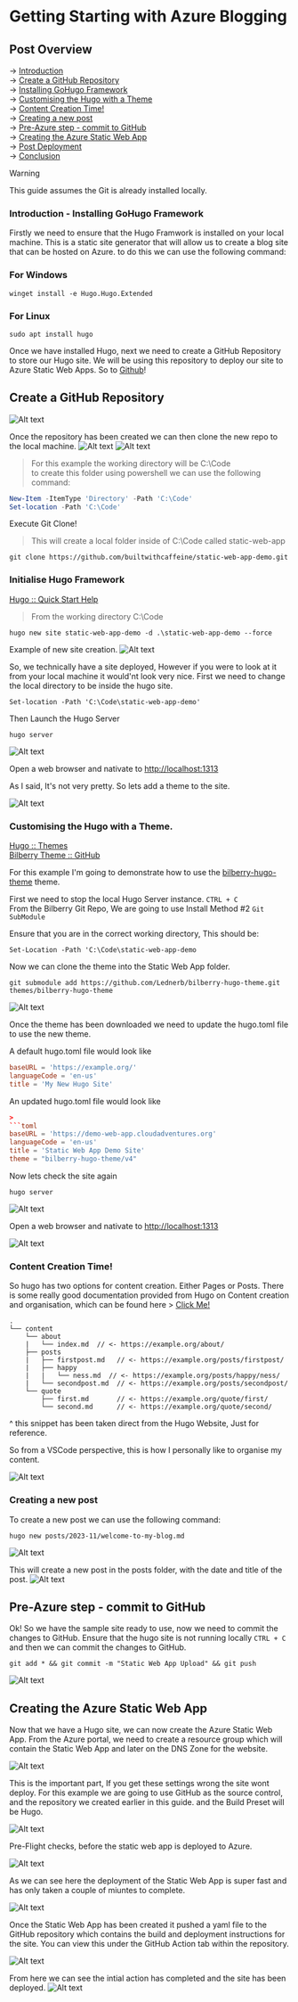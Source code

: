 
# Getting Starting with Azure Blogging

## Post Overview
 -> [Introduction](#introduction) \
    -> [Create a GitHub Repository](#create-a-github-repository) \
    -> [Installing GoHugo Framework](#installing-gohugo-framework) \
    -> [Customising the Hugo with a Theme](#customising-the-hugo-with-a-theme) \
    -> [Content Creation Time!](#content-creation-time) \
    -> [Creating a new post](#creating-a-new-post) \
    -> [Pre-Azure step - commit to GitHub](#pre-azure-step---commit-to-github) \
    -> [Creating the Azure Static Web App](#creating-the-azure-static-web-app) \
    -> [Post Deployment](#post-deployment) \
    -> [Conclusion](#conclusion)

> [!WARNING]
> This guide assumes the Git is already installed locally.

### Introduction - Installing GoHugo Framework
Firstly we need to ensure that the Hugo Framwork is installed on your local machine. This is a static site generator that will allow us to create a blog site that can be hosted on Azure. to do this we can use the following command:

### For Windows
```
winget install -e Hugo.Hugo.Extended
```

### For Linux 
```
sudo apt install hugo
```

Once we have installed Hugo, next we need to create a GitHub Repository to store our Hugo site. We will be using this repository to deploy our site to Azure Static Web Apps.  So to [Github](https://github.com)!

## Create a GitHub Repository
![Alt text](./content/github-create-new-repo.png)

Once the repository has been created we can then clone the new repo to the local machine.
![Alt text](image.png)
![Alt text](./content/github-repo-http-address.png)

> For this example the working directory will be C:\Code \
to create this folder using powershell we can use the following command:
```powershell
New-Item -ItemType 'Directory' -Path 'C:\Code'
Set-location -Path 'C:\Code'
```

Execute Git Clone! 
> This will create a local folder inside of C:\Code called static-web-app
```
git clone https://github.com/builtwithcaffeine/static-web-app-demo.git
```

### Initialise Hugo Framework  
[Hugo :: Quick Start Help](https://gohugo.io/getting-started/quick-start/)

> From the working directory C:\Code 

```
hugo new site static-web-app-demo -d .\static-web-app-demo --force
```

Example of new site creation.
![Alt text](./content/hugo-inital-deploy.png)

So, we technically have a site deployed, However if you were to look at it from your local machine it would'nt look very nice. First we need to change the local directory to be inside the hugo site. 

```
Set-location -Path 'C:\Code\static-web-app-demo'
```

Then Launch the Hugo Server
```
hugo server
``````

![Alt text](./content/hugo-local-server-fresh.png)

Open a web browser and nativate to [http://localhost:1313](http://localhost:1313)

As I said, It's not very pretty. So lets add a theme to the site.

![Alt text](./content/hugo-my-first-site.png)

### Customising the Hugo with a Theme.
[Hugo :: Themes](https://themes.gohugo.io/) \
[Bilberry Theme :: GitHub](https://github.com/Lednerb/bilberry-hugo-theme) 

For this example I'm going to demonstrate how to use the [bilberry-hugo-theme](https://themes.gohugo.io/themes/bilberry-hugo-theme/) theme. 

First we need to stop the local Hugo Server instance. `CTRL + C` \
From the Bilberry Git Repo, We are going to use Install Method #2 `Git SubModule` 

Ensure that you are in the correct working directory, This should be: 

```
Set-Location -Path 'C:\Code\static-web-app-demo
```

Now we can clone the theme into the Static Web App folder.
```
git submodule add https://github.com/Lednerb/bilberry-hugo-theme.git themes/bilberry-hugo-theme
```

![Alt text](./content/git-bilberry-theme-clone.png)

Once the theme has been downloaded we need to update the hugo.toml file to use the new theme. 

A default hugo.toml file would look like

```toml
baseURL = 'https://example.org/'
languageCode = 'en-us'
title = 'My New Hugo Site'
```

An updated hugo.toml file would look like
 
```toml
> 
```toml
baseURL = 'https://demo-web-app.cloudadventures.org'
languageCode = 'en-us'
title = 'Static Web App Demo Site'
theme = "bilberry-hugo-theme/v4"
```

Now lets check the site again 

```
hugo server
```

![Alt text](./content/hugo-local-server-themed.png)

Open a web browser and nativate to [http://localhost:1313](http://localhost:1313)

![Alt text](./content/hugo-bilberry-theme-fresh.png)

### Content Creation Time! 
So hugo has two options for content creation. Either Pages or Posts.
There is some really good documentation provided from Hugo on Content creation and organisation, which can be found here > [Click Me!](https://gohugo.io/content-management/organization/)

```
.
└── content
    └── about
    |   └── index.md  // <- https://example.org/about/
    ├── posts
    |   ├── firstpost.md   // <- https://example.org/posts/firstpost/
    |   ├── happy
    |   |   └── ness.md  // <- https://example.org/posts/happy/ness/
    |   └── secondpost.md  // <- https://example.org/posts/secondpost/
    └── quote
        ├── first.md       // <- https://example.org/quote/first/
        └── second.md      // <- https://example.org/quote/second/
```
^ this snippet has been taken direct from the Hugo Website, Just for reference.

So from a VSCode perspective, this is how I personally like to organise my content. 

![Alt text](./content/vscode-cotent-overview.png)

### Creating a new post
To create a new post we can use the following command:
```
hugo new posts/2023-11/welcome-to-my-blog.md
```

![Alt text](./content/hugo-create-new-post.png)

This will create a new post in the posts folder, with the date and title of the post.
![Alt text](./content/hugo-content-post-new.png)

## Pre-Azure step - commit to GitHub

Ok! So we have the sample site ready to use, now we need to commit the changes to GitHub. Ensure that the hugo site is not running locally `CTRL + C` and then we can commit the changes to GitHub.

```
git add * && git commit -m "Static Web App Upload" && git push
```
![Alt text](./content/git-commit-swa.png)


## Creating the Azure Static Web App
Now that we have a Hugo site, we can now create the Azure Static Web App.
From the Azure portal, we need to create a resource group which will contain the Static Web App and later on the DNS Zone for the website.

![Alt text](./content/azure-create-swa-part-1.png)

This is the important part, If you get these settings wrong the site wont deploy.
For this example we are going to use GitHub as the source control, and the repository we created earlier in this guide. and the Build Preset will be Hugo. 

![Alt text](./content/azure-create-swa-part-2.png)

Pre-Flight checks, before the static web app is deployed to Azure.

![Alt text](./content/azure-swa-pre-flight.png)

As we can see here the deployment of the Static Web App is super fast and has only taken a couple of miuntes to complete.

![Alt text](./content/azure-swa-flight-complete.png)

Once the Static Web App has been created it pushed a yaml file to the GitHub repository which contains the build and deployment instructions for the site.
You can view this under the GitHub Action tab within the repository.

![Alt text](./content/github-menu.png)

From here we can see the intial action has completed and the site has been deployed.
![Alt text](./content/github-action-overview.png)

